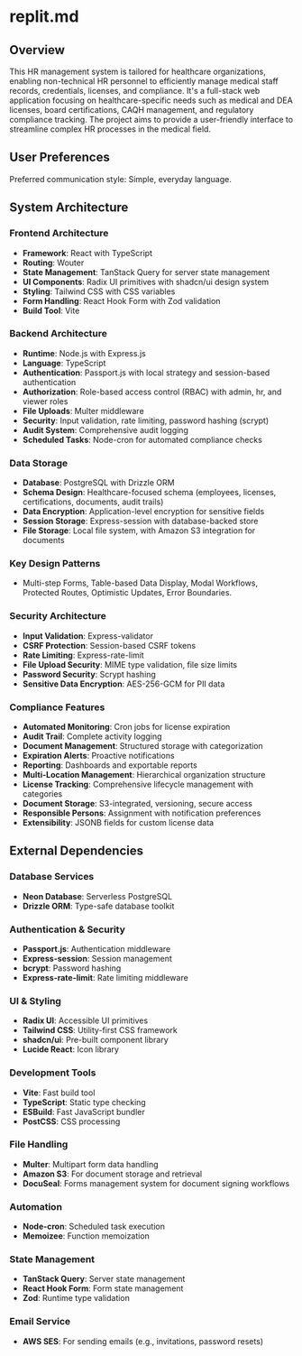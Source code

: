 # replit.md

## Overview
This HR management system is tailored for healthcare organizations, enabling non-technical HR personnel to efficiently manage medical staff records, credentials, licenses, and compliance. It's a full-stack web application focusing on healthcare-specific needs such as medical and DEA licenses, board certifications, CAQH management, and regulatory compliance tracking. The project aims to provide a user-friendly interface to streamline complex HR processes in the medical field.

## User Preferences
Preferred communication style: Simple, everyday language.

## System Architecture

### Frontend Architecture
- **Framework**: React with TypeScript
- **Routing**: Wouter
- **State Management**: TanStack Query for server state management
- **UI Components**: Radix UI primitives with shadcn/ui design system
- **Styling**: Tailwind CSS with CSS variables
- **Form Handling**: React Hook Form with Zod validation
- **Build Tool**: Vite

### Backend Architecture
- **Runtime**: Node.js with Express.js
- **Language**: TypeScript
- **Authentication**: Passport.js with local strategy and session-based authentication
- **Authorization**: Role-based access control (RBAC) with admin, hr, and viewer roles
- **File Uploads**: Multer middleware
- **Security**: Input validation, rate limiting, password hashing (scrypt)
- **Audit System**: Comprehensive audit logging
- **Scheduled Tasks**: Node-cron for automated compliance checks

### Data Storage
- **Database**: PostgreSQL with Drizzle ORM
- **Schema Design**: Healthcare-focused schema (employees, licenses, certifications, documents, audit trails)
- **Data Encryption**: Application-level encryption for sensitive fields
- **Session Storage**: Express-session with database-backed store
- **File Storage**: Local file system, with Amazon S3 integration for documents

### Key Design Patterns
- Multi-step Forms, Table-based Data Display, Modal Workflows, Protected Routes, Optimistic Updates, Error Boundaries.

### Security Architecture
- **Input Validation**: Express-validator
- **CSRF Protection**: Session-based CSRF tokens
- **Rate Limiting**: Express-rate-limit
- **File Upload Security**: MIME type validation, file size limits
- **Password Security**: Scrypt hashing
- **Sensitive Data Encryption**: AES-256-GCM for PII data

### Compliance Features
- **Automated Monitoring**: Cron jobs for license expiration
- **Audit Trail**: Complete activity logging
- **Document Management**: Structured storage with categorization
- **Expiration Alerts**: Proactive notifications
- **Reporting**: Dashboards and exportable reports
- **Multi-Location Management**: Hierarchical organization structure
- **License Tracking**: Comprehensive lifecycle management with categories
- **Document Storage**: S3-integrated, versioning, secure access
- **Responsible Persons**: Assignment with notification preferences
- **Extensibility**: JSONB fields for custom license data

## External Dependencies

### Database Services
- **Neon Database**: Serverless PostgreSQL
- **Drizzle ORM**: Type-safe database toolkit

### Authentication & Security
- **Passport.js**: Authentication middleware
- **Express-session**: Session management
- **bcrypt**: Password hashing
- **Express-rate-limit**: Rate limiting middleware

### UI & Styling
- **Radix UI**: Accessible UI primitives
- **Tailwind CSS**: Utility-first CSS framework
- **shadcn/ui**: Pre-built component library
- **Lucide React**: Icon library

### Development Tools
- **Vite**: Fast build tool
- **TypeScript**: Static type checking
- **ESBuild**: Fast JavaScript bundler
- **PostCSS**: CSS processing

### File Handling
- **Multer**: Multipart form data handling
- **Amazon S3**: For document storage and retrieval
- **DocuSeal**: Forms management system for document signing workflows

### Automation
- **Node-cron**: Scheduled task execution
- **Memoizee**: Function memoization

### State Management
- **TanStack Query**: Server state management
- **React Hook Form**: Form state management
- **Zod**: Runtime type validation

### Email Service
- **AWS SES**: For sending emails (e.g., invitations, password resets)